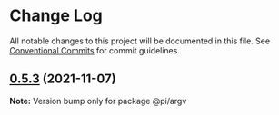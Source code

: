 # Change Log

All notable changes to this project will be documented in this file.
See [Conventional Commits](https://conventionalcommits.org) for commit guidelines.

## [0.5.3](https://github.com/ruixijiejie/pi/compare/v0.5.2...v0.5.3) (2021-11-07)

**Note:** Version bump only for package @pi/argv
